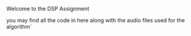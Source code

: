 Welcome to the DSP Assignment

you may find all the code in here along with the audio files used for the algorithm`
